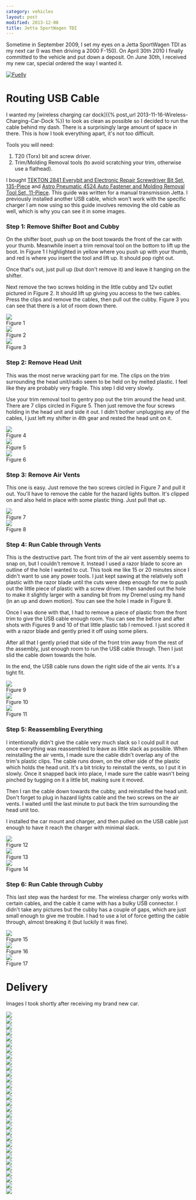 ```yaml
---
category: vehicles
layout: post
modified: 2013-12-08
title: Jetta SportWagen TDI
---
```


Sometime in September 2009, I set my eyes on a Jetta SportWagen TDI as my next car (I was then driving a 2000 F-150).
On April 30th 2010 I finally committed to the vehicle and put down a deposit. On June 30th, I received my new car,
special ordered the way I wanted it.

[![Fuelly](http://mefi.us/images/fuelly/sig-us/46669.png)](http://www.fuelly.com/driver/Robpol86/jetta)

# Routing USB Cable

I wanted my [wireless charging car dock]({% post_url 2013-11-16-Wireless-Charging-Car-Dock %}) to look as clean as
possible so I decided to run the cable behind my dash. There is a surprisingly large amount of space in there. This is
how I took everything apart, it's not too difficult.

Tools you will need:

1. T20 (Torx) bit and screw driver.
2. Trim/Molding Removal tools (to avoid scratching your trim, otherwise use a flathead).

I bought [TEKTON 2841 Everybit and Electronic Repair Screwdriver Bit Set,
135-Piece](http://www.amazon.com/gp/product/B008HYVG6I) and [Astro Pneumatic 4524 Auto Fastener and Molding Removal
Tool Set, 11-Piece](http://www.amazon.com/gp/product/B005NMCE04). This guide was written for a manual transmission
Jetta. I previously installed another USB cable, which won't work with the specific charger I am now using so this
guide involves removing the old cable as well, which is why you can see it in some images.

### Step 1: Remove Shifter Boot and Cubby

On the shifter boot, push up on the boot towards the front of the car with your thumb. Meanwhile insert a trim removal
tool on the bottom to lift up the boot. In Figure 1 I highlighted in yellow where you push up with your thumb, and red
is where you insert the tool and lift up. It should pop right out.

Once that's out, just pull up (but don't remove it) and leave it hanging on the shifter.

Next remove the two screws holding in the little cubby and 12v outlet pictured in Figure 2. It should lift up giving
you access to the two cables. Press the clips and remove the cables, then pull out the cubby. Figure 3 you can see that
there is a lot of room down there.

<div class="row">
    <!-- qi_attempt4_3.jpg -->
    <div class="col-xs-12 col-sm-6 col-lg-4">
        <div class="thumbnail">
            <a href="http://imgur.com/NWCmESI">
                <img src="http://i.imgur.com/NWCmESIl.jpg" class="img-responsive img-thumbnail">
            </a>
            <div class="caption">Figure 1</div>
        </div>
    </div>
    <!-- qi_attempt4_4.jpg -->
    <div class="col-xs-12 col-sm-6 col-lg-4">
        <div class="thumbnail">
            <a href="http://imgur.com/nbwMYCw">
                <img src="http://i.imgur.com/nbwMYCwl.jpg" class="img-responsive img-thumbnail">
            </a>
            <div class="caption">Figure 2</div>
        </div>
    </div>
    <!-- qi_attempt4_5.jpg -->
    <div class="col-xs-12 col-sm-6 col-lg-4">
        <div class="thumbnail">
            <a href="http://imgur.com/k41ZdxS">
                <img src="http://i.imgur.com/k41ZdxSl.jpg" class="img-responsive img-thumbnail">
            </a>
            <div class="caption">Figure 3</div>
        </div>
    </div>
</div>

### Step 2: Remove Head Unit

This was the most nerve wracking part for me. The clips on the trim surrounding the head unit/radio seem to be held on
by melted plastic. I feel like they are probably very fragile. This step I did very slowly.

Use your trim removal tool to gentry pop out the trim around the head unit. There are 7 clips circled in Figure 5. Then
just remove the four screws holding in the head unit and side it out. I didn't bother unplugging any of the cables, I
just left my shifter in 4th gear and rested the head unit on it.

<div class="row">
    <!-- qi_attempt4_6.jpg -->
    <div class="col-xs-12 col-sm-6 col-lg-4">
        <div class="thumbnail">
            <a href="http://imgur.com/RjFyVQp">
                <img src="http://i.imgur.com/RjFyVQpl.jpg" class="img-responsive img-thumbnail">
            </a>
            <div class="caption">Figure 4</div>
        </div>
    </div>
    <!-- qi_attempt4_7.jpg -->
    <div class="col-xs-12 col-sm-6 col-lg-4">
        <div class="thumbnail">
            <a href="http://imgur.com/PJJv47m">
                <img src="http://i.imgur.com/PJJv47ml.jpg" class="img-responsive img-thumbnail">
            </a>
            <div class="caption">Figure 5</div>
        </div>
    </div>
    <!-- qi_attempt4_8.jpg -->
    <div class="col-xs-12 col-sm-6 col-lg-4">
        <div class="thumbnail">
            <a href="http://imgur.com/ZxgLd1i">
                <img src="http://i.imgur.com/ZxgLd1il.jpg" class="img-responsive img-thumbnail">
            </a>
            <div class="caption">Figure 6</div>
        </div>
    </div>
</div>

### Step 3: Remove Air Vents

This one is easy. Just remove the two screws circled in Figure 7 and pull it out. You'll have to remove the cable for
the hazard lights button. It's clipped on and also held in place with some plastic thing. Just pull that up.

<div class="row">
    <!-- qi_attempt4_9.jpg -->
    <div class="col-xs-12 col-sm-6">
        <div class="thumbnail">
            <a href="http://imgur.com/Ww02qMK">
                <img src="http://i.imgur.com/Ww02qMKl.jpg" class="img-responsive img-thumbnail">
            </a>
            <div class="caption">Figure 7</div>
        </div>
    </div>
    <!-- qi_attempt4_10.jpg -->
    <div class="col-xs-12 col-sm-6">
        <div class="thumbnail">
            <a href="http://imgur.com/jX1kQG4">
                <img src="http://i.imgur.com/jX1kQG4l.jpg" class="img-responsive img-thumbnail">
            </a>
            <div class="caption">Figure 8</div>
        </div>
    </div>
</div>

### Step 4: Run Cable through Vents

This is the destructive part. The front trim of the air vent assembly seems to snap on, but I couldn't remove it.
Instead I used a razor blade to score an outline of the hole I wanted to cut. This took me like 15 or 20 minutes since
I didn't want to use any power tools. I just kept sawing at the relatively soft plastic with the razor blade until the
cuts were deep enough for me to push out the little piece of plastic with a screw driver. I then sanded out the hole to
make it slightly larger with a sanding bit from my Dremel using my hand (in an up and down motion). You can see the
hole I made in Figure 9.

Once I was done with that, I had to remove a piece of plastic from the front trim to give the USB cable enough room.
You can see the before and after shots with Figures 9 and 10 of that little plastic tab I removed. I just scored it
with a razor blade and gently pried it off using some pliers.

After all that I gently pried that side of the front trim away from the rest of the assembly, just enough room to run
the USB cable through. Then I just slid the cable down towards the hole.

In the end, the USB cable runs down the right side of the air vents. It's a tight fit.

<div class="row">
    <!-- qi_attempt4_11.jpg -->
    <div class="col-xs-12 col-sm-6 col-lg-4">
        <div class="thumbnail">
            <a href="http://imgur.com/oEIw1kS">
                <img src="http://i.imgur.com/oEIw1kSl.jpg" class="img-responsive img-thumbnail">
            </a>
            <div class="caption">Figure 9</div>
        </div>
    </div>
    <!-- qi_attempt4_12.jpg -->
    <div class="col-xs-12 col-sm-6 col-lg-4">
        <div class="thumbnail">
            <a href="http://imgur.com/lwmxAvc">
                <img src="http://i.imgur.com/lwmxAvcl.jpg" class="img-responsive img-thumbnail">
            </a>
            <div class="caption">Figure 10</div>
        </div>
    </div>
    <!-- qi_attempt4_13.jpg -->
    <div class="col-xs-12 col-sm-6 col-lg-4">
        <div class="thumbnail">
            <a href="http://imgur.com/7O0EUpU">
                <img src="http://i.imgur.com/7O0EUpUl.jpg" class="img-responsive img-thumbnail">
            </a>
            <div class="caption">Figure 11</div>
        </div>
    </div>
</div>

### Step 5: Reassembling Everything

I intentionally didn't give the cable very much slack so I could pull it out once everything was reassembled to leave
as little slack as possible. When reinstalling the air vents, I made sure the cable didn't overlap any of the trim's
plastic clips. The cable runs down, on the other side of the plastic which holds the head unit. It's a bit tricky to
reinstall the vents, so I put it in slowly. Once it snapped back into place, I made sure the cable wasn't being pinched
by tugging on it a little bit, making sure it moved.

Then I ran the cable down towards the cubby, and reinstalled the head unit. Don't forget to plug in hazard lights cable
and the two screws on the air vents. I waited until the last minute to put back the trim surrounding the head unit too.

I installed the car mount and charger, and then pulled on the USB cable just enough to have it reach the charger with
minimal slack.

<div class="row">
    <!-- qi_attempt4_14.jpg -->
    <div class="col-xs-12 col-sm-6 col-lg-4">
        <div class="thumbnail">
            <a href="http://imgur.com/wzcOYuQ">
                <img src="http://i.imgur.com/wzcOYuQl.jpg" class="img-responsive img-thumbnail">
            </a>
            <div class="caption">Figure 12</div>
        </div>
    </div>
    <!-- qi_attempt4_15.jpg -->
    <div class="col-xs-12 col-sm-6 col-lg-4">
        <div class="thumbnail">
            <a href="http://imgur.com/2CMNydn">
                <img src="http://i.imgur.com/2CMNydnl.jpg" class="img-responsive img-thumbnail">
            </a>
            <div class="caption">Figure 13</div>
        </div>
    </div>
    <!-- qi_attempt4_16.jpg -->
    <div class="col-xs-12 col-sm-6 col-lg-4">
        <div class="thumbnail">
            <a href="http://imgur.com/nd3whf1">
                <img src="http://i.imgur.com/nd3whf1l.jpg" class="img-responsive img-thumbnail">
            </a>
            <div class="caption">Figure 14</div>
        </div>
    </div>
</div>

### Step 6: Run Cable through Cubby

This last step was the hardest for me. The wireless charger only works with certain cables, and the cable it came with
has a bulky USB connector. I didn't take any pictures but the cubby has a couple of gaps, which are just small enough
to give me trouble. I had to use a lot of force getting the cable through, almost breaking it (but luckily it was
fine).

<div class="row">
    <!-- qi_attempt4_17.jpg -->
    <div class="col-xs-12 col-sm-6 col-lg-4">
        <div class="thumbnail">
            <a href="http://imgur.com/55krwnA">
                <img src="http://i.imgur.com/55krwnAm.jpg" class="img-responsive img-thumbnail">
            </a>
            <div class="caption">Figure 15</div>
        </div>
    </div>
    <!-- qi_attempt4_18.jpg -->
    <div class="col-xs-12 col-sm-6 col-lg-4">
        <div class="thumbnail">
            <a href="http://imgur.com/7lHFKUv">
                <img src="http://i.imgur.com/7lHFKUvm.jpg" class="img-responsive img-thumbnail">
            </a>
            <div class="caption">Figure 16</div>
        </div>
    </div>
    <!-- execution4.jpg -->
    <div class="col-xs-12 col-sm-6 col-lg-4">
        <div class="thumbnail">
            <a href="http://imgur.com/7WTPx0v">
                <img src="http://i.imgur.com/7WTPx0v.jpg" class="img-responsive img-thumbnail">
            </a>
            <div class="caption">Figure 17</div>
        </div>
    </div>
</div>

# Delivery

Images I took shortly after receiving my brand new car.

<div class="row">
    <div class="col-xs-12 col-sm-6 col-lg-2">
        <a href="http://imgur.com/T640Q" target="_blank">
            <img src="http://i.imgur.com/T640Qm.jpg" class="img-responsive thumbnail">
        </a>
    </div>
    <div class="col-xs-12 col-sm-6 col-lg-2">
        <a href="http://imgur.com/vT2SN" target="_blank">
            <img src="http://i.imgur.com/vT2SNm.jpg" class="img-responsive thumbnail">
        </a>
    </div>
    <div class="col-xs-12 col-sm-6 col-lg-2">
        <a href="http://imgur.com/TQ3BH" target="_blank">
            <img src="http://i.imgur.com/TQ3BHm.jpg" class="img-responsive thumbnail">
        </a>
    </div>
    <div class="col-xs-12 col-sm-6 col-lg-2">
        <a href="http://imgur.com/g3vnR" target="_blank">
            <img src="http://i.imgur.com/g3vnRm.jpg" class="img-responsive thumbnail">
        </a>
    </div>
    <div class="col-xs-12 col-sm-6 col-lg-2">
        <a href="http://imgur.com/Y2ziD" target="_blank">
            <img src="http://i.imgur.com/Y2ziDm.jpg" class="img-responsive thumbnail">
        </a>
    </div>
    <div class="col-xs-12 col-sm-6 col-lg-2">
        <a href="http://imgur.com/eLut3" target="_blank">
            <img src="http://i.imgur.com/eLut3m.jpg" class="img-responsive thumbnail">
        </a>
    </div>
</div>
<div class="row">
    <div class="col-xs-12 col-sm-6 col-lg-2">
        <a href="http://imgur.com/PEDQH" target="_blank">
            <img src="http://i.imgur.com/PEDQHm.jpg" class="img-responsive thumbnail">
        </a>
    </div>
    <div class="col-xs-12 col-sm-6 col-lg-2">
        <a href="http://imgur.com/wtvxY" target="_blank">
            <img src="http://i.imgur.com/wtvxYm.jpg" class="img-responsive thumbnail">
        </a>
    </div>
    <div class="col-xs-12 col-sm-6 col-lg-2">
        <a href="http://imgur.com/UFZST" target="_blank">
            <img src="http://i.imgur.com/UFZSTm.jpg" class="img-responsive thumbnail">
        </a>
    </div>
    <div class="col-xs-12 col-sm-6 col-lg-2">
        <a href="http://imgur.com/PVixc" target="_blank">
            <img src="http://i.imgur.com/PVixcm.jpg" class="img-responsive thumbnail">
        </a>
    </div>
    <div class="col-xs-12 col-sm-6 col-lg-2">
        <a href="http://imgur.com/WJqLK" target="_blank">
            <img src="http://i.imgur.com/WJqLKm.jpg" class="img-responsive thumbnail">
        </a>
    </div>
    <div class="col-xs-12 col-sm-6 col-lg-2">
        <a href="http://imgur.com/7v2Xf" target="_blank">
            <img src="http://i.imgur.com/7v2Xfm.jpg" class="img-responsive thumbnail">
        </a>
    </div>
</div>
<div class="row">
    <div class="col-xs-12 col-sm-6 col-lg-2">
        <a href="http://imgur.com/ziSTv" target="_blank">
            <img src="http://i.imgur.com/ziSTvm.jpg" class="img-responsive thumbnail">
        </a>
    </div>
    <div class="col-xs-12 col-sm-6 col-lg-2">
        <a href="http://imgur.com/KZo5j" target="_blank">
            <img src="http://i.imgur.com/KZo5jm.jpg" class="img-responsive thumbnail">
        </a>
    </div>
    <div class="col-xs-12 col-sm-6 col-lg-2">
        <a href="http://imgur.com/DbXvX" target="_blank">
            <img src="http://i.imgur.com/DbXvXm.jpg" class="img-responsive thumbnail">
        </a>
    </div>
    <div class="col-xs-12 col-sm-6 col-lg-2">
        <a href="http://imgur.com/kVbMX" target="_blank">
            <img src="http://i.imgur.com/kVbMXm.jpg" class="img-responsive thumbnail">
        </a>
    </div>
    <div class="col-xs-12 col-sm-6 col-lg-2">
        <a href="http://imgur.com/CaUOW" target="_blank">
            <img src="http://i.imgur.com/CaUOWm.jpg" class="img-responsive thumbnail">
        </a>
    </div>
    <div class="col-xs-12 col-sm-6 col-lg-2">
        <a href="http://imgur.com/VzRGA" target="_blank">
            <img src="http://i.imgur.com/VzRGAm.jpg" class="img-responsive thumbnail">
        </a>
    </div>
</div>
<div class="row">
    <div class="col-xs-12 col-sm-6 col-lg-2">
        <a href="http://imgur.com/DHcik" target="_blank">
            <img src="http://i.imgur.com/DHcikm.jpg" class="img-responsive thumbnail">
        </a>
    </div>
    <div class="col-xs-12 col-sm-6 col-lg-2">
        <a href="http://imgur.com/11Gq8" target="_blank">
            <img src="http://i.imgur.com/11Gq8m.jpg" class="img-responsive thumbnail">
        </a>
    </div>
    <div class="col-xs-12 col-sm-6 col-lg-2">
        <a href="http://imgur.com/DBQVK" target="_blank">
            <img src="http://i.imgur.com/DBQVKm.jpg" class="img-responsive thumbnail">
        </a>
    </div>
    <div class="col-xs-12 col-sm-6 col-lg-2">
        <a href="http://imgur.com/5Ui7D" target="_blank">
            <img src="http://i.imgur.com/5Ui7Dm.jpg" class="img-responsive thumbnail">
        </a>
    </div>
    <div class="col-xs-12 col-sm-6 col-lg-2">
        <a href="http://imgur.com/sjLJ2" target="_blank">
            <img src="http://i.imgur.com/sjLJ2m.jpg" class="img-responsive thumbnail">
        </a>
    </div>
    <div class="col-xs-12 col-sm-6 col-lg-2">
        <a href="http://imgur.com/o6xgw" target="_blank">
            <img src="http://i.imgur.com/o6xgwm.jpg" class="img-responsive thumbnail">
        </a>
    </div>
</div>
<div class="row">
    <div class="col-xs-12 col-sm-6 col-lg-3">
        <a href="http://imgur.com/jJ994" target="_blank">
            <img src="http://i.imgur.com/jJ994m.jpg" class="img-responsive thumbnail">
        </a>
    </div>
    <div class="col-xs-12 col-sm-6 col-lg-3">
        <a href="http://imgur.com/fXw0P" target="_blank">
            <img src="http://i.imgur.com/fXw0Pm.jpg" class="img-responsive thumbnail">
        </a>
    </div>
    <div class="col-xs-12 col-sm-6 col-lg-3">
        <a href="http://imgur.com/NbFfu" target="_blank">
            <img src="http://i.imgur.com/NbFfum.jpg" class="img-responsive thumbnail">
        </a>
    </div>
    <div class="col-xs-12 col-sm-6 col-lg-3">
        <a href="http://imgur.com/49dr4" target="_blank">
            <img src="http://i.imgur.com/49dr4m.jpg" class="img-responsive thumbnail">
        </a>
    </div>
</div>
<div class="row">
    <div class="col-xs-12 col-sm-6 col-lg-4">
        <a href="http://imgur.com/tOmfy" target="_blank">
            <img src="http://i.imgur.com/tOmfyl.jpg" class="img-responsive thumbnail">
        </a>
    </div>
    <div class="col-xs-12 col-sm-6 col-lg-4">
        <a href="http://imgur.com/9wLnO" target="_blank">
            <img src="http://i.imgur.com/9wLnOl.jpg" class="img-responsive thumbnail">
        </a>
    </div>
    <div class="col-xs-12 col-sm-6 col-lg-4">
        <a href="http://imgur.com/YQhWF" target="_blank">
            <img src="http://i.imgur.com/YQhWFl.jpg" class="img-responsive thumbnail">
        </a>
    </div>
</div>
